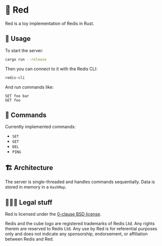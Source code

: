 # 🍣 Red

Red is a toy implementation of Redis in Rust.

## 🚀 Usage

To start the server:

```bash
cargo run --release
```

Then you can connect to it with the Redis CLI:

```bash
redis-cli
```

And run commands like:

```
SET foo bar
GET foo
```

## 🔡 Commands

Currently implemented commands:

- `SET`
- `GET`
- `DEL`
- `PING`

## 🏗 Architecture

The server is single-threaded and handles commands sequentially. Data is stored in memory in a `HashMap`.

## 👩🏼‍⚖️ Legal stuff

Red is licensed under the [0-clause BSD license](LICENSE).

Redis and the cube logo are registered trademarks of Redis Ltd. Any rights therein are reserved to Redis Ltd. Any use by
Red is for referential purposes only and does not indicate any sponsorship, endorsement, or affiliation between Redis
and Red.
